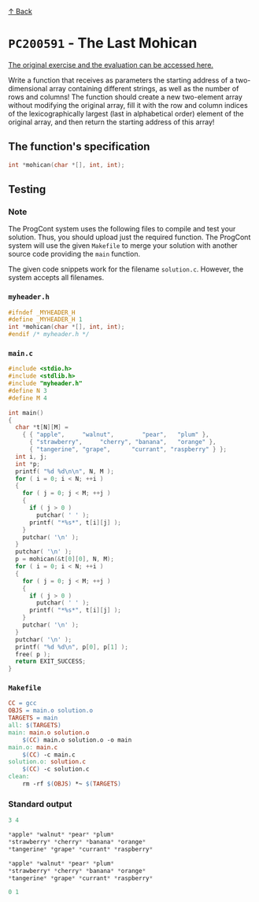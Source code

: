[↑ Back](../../README.md)

# `PC200591` - The Last Mohican

[The original exercise and the evaluation can be accessed here.](https://progcont.hu/progcont/100058/?pid=200591)

Write a function that receives as parameters the starting address of a two-dimensional array containing different strings, as well as the number of rows and columns! The function should create a new two-element array without modifying the original array, fill it with the row and column indices of the lexicographically largest (last in alphabetical order) element of the original array, and then return the starting address of this array!

## The function's specification

```c
int *mohican(char *[], int, int);
```

## Testing 

### Note

The ProgCont system uses the following files to compile and test your solution. Thus, you should upload just the required function. The ProgCont system will use the given `Makefile` to merge your solution with another source code providing the `main` function.

The given code snippets work for the filename `solution.c`. However, the system accepts all filenames.



### `myheader.h`

```c
#ifndef _MYHEADER_H
#define _MYHEADER_H 1
int *mohican(char *[], int, int);
#endif /* myheader.h */
```

### `main.c`

```c
#include <stdio.h>
#include <stdlib.h>
#include "myheader.h"
#define N 3
#define M 4
 
int main()
{
  char *t[N][M] =
    { { "apple",     "walnut",        "pear",   "plum" },
      { "strawberry",     "cherry", "banana",   "orange" },
      { "tangerine", "grape",      "currant", "raspberry" } };
  int i, j;
  int *p;
  printf( "%d %d\n\n", N, M );
  for ( i = 0; i < N; ++i )
  {
    for ( j = 0; j < M; ++j )
    {
      if ( j > 0 )
        putchar( ' ' );
      printf( "*%s*", t[i][j] );
    }
    putchar( '\n' );
  }
  putchar( '\n' );
  p = mohican(&t[0][0], N, M);
  for ( i = 0; i < N; ++i )
  {
    for ( j = 0; j < M; ++j )
    {
      if ( j > 0 )
        putchar( ' ' );
      printf( "*%s*", t[i][j] );
    }
    putchar( '\n' );
  }
  putchar( '\n' );
  printf( "%d %d\n", p[0], p[1] );
  free( p );
  return EXIT_SUCCESS;
}
```

### `Makefile`

```makefile
CC = gcc
OBJS = main.o solution.o
TARGETS = main
all: $(TARGETS)
main: main.o solution.o
	$(CC) main.o solution.o -o main
main.o: main.c
	$(CC) -c main.c
solution.o: solution.c
	$(CC) -c solution.c
clean:
	rm -rf $(OBJS) *~ $(TARGETS)
```

### Standard output

```c
3 4

*apple* *walnut* *pear* *plum*
*strawberry* *cherry* *banana* *orange*
*tangerine* *grape* *currant* *raspberry*

*apple* *walnut* *pear* *plum*
*strawberry* *cherry* *banana* *orange*
*tangerine* *grape* *currant* *raspberry*

0 1
```
